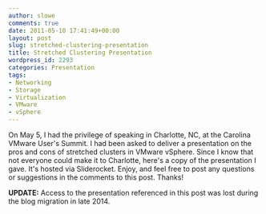 ```yaml
---
author: slowe
comments: true
date: 2011-05-10 17:41:49+00:00
layout: post
slug: stretched-clustering-presentation
title: Stretched Clustering Presentation
wordpress_id: 2293
categories: Presentation
tags:
- Networking
- Storage
- Virtualization
- VMware
- vSphere
---
```


On May 5, I had the privilege of speaking in Charlotte, NC, at the Carolina VMware User's Summit. I had been asked to deliver a presentation on the pros and cons of stretched clusters in VMware vSphere. Since I know that not everyone could make it to Charlotte, here's a copy of the presentation I gave. It's hosted via Sliderocket. Enjoy, and feel free to post any questions or suggestions in the comments to this post. Thanks!

**UPDATE:** Access to the presentation referenced in this post was lost during the blog migration in late 2014.
